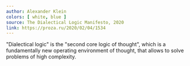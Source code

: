 ```yaml
---
author: Alexander Klein
colors: [ white, blue ]
source: The Dialectical Logic Manifesto, 2020
link: https://proza.ru/2020/02/04/1534
---
```

"Dialectical logic" is the "second core logic of thought",
which is a fundamentally new operating environment of thought,
that allows to solve problems of high complexity.
